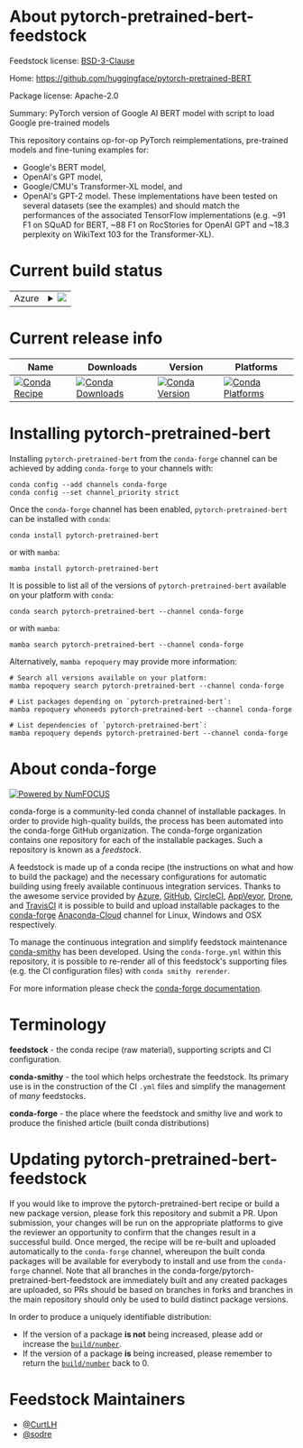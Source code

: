 About pytorch-pretrained-bert-feedstock
=======================================

Feedstock license: [BSD-3-Clause](https://github.com/conda-forge/pytorch-pretrained-bert-feedstock/blob/main/LICENSE.txt)

Home: https://github.com/huggingface/pytorch-pretrained-BERT

Package license: Apache-2.0

Summary: PyTorch version of Google AI BERT model with script to load Google pre-trained models

This repository contains op-for-op PyTorch reimplementations, pre-trained
models and fine-tuning examples for:
  - Google's BERT model,
  - OpenAI's GPT model,
  - Google/CMU's Transformer-XL model, and
  - OpenAI's GPT-2 model.
These implementations have been tested on several datasets (see the
examples) and should match the performances of the associated TensorFlow
implementations (e.g. ~91 F1 on SQuAD for BERT, ~88 F1 on RocStories for
OpenAI GPT and ~18.3 perplexity on WikiText 103 for the Transformer-XL).


Current build status
====================


<table>
    
  <tr>
    <td>Azure</td>
    <td>
      <details>
        <summary>
          <a href="https://dev.azure.com/conda-forge/feedstock-builds/_build/latest?definitionId=2317&branchName=main">
            <img src="https://dev.azure.com/conda-forge/feedstock-builds/_apis/build/status/pytorch-pretrained-bert-feedstock?branchName=main">
          </a>
        </summary>
        <table>
          <thead><tr><th>Variant</th><th>Status</th></tr></thead>
          <tbody><tr>
              <td>linux_64_python3.10.____cpython</td>
              <td>
                <a href="https://dev.azure.com/conda-forge/feedstock-builds/_build/latest?definitionId=2317&branchName=main">
                  <img src="https://dev.azure.com/conda-forge/feedstock-builds/_apis/build/status/pytorch-pretrained-bert-feedstock?branchName=main&jobName=linux&configuration=linux%20linux_64_python3.10.____cpython" alt="variant">
                </a>
              </td>
            </tr><tr>
              <td>linux_64_python3.11.____cpython</td>
              <td>
                <a href="https://dev.azure.com/conda-forge/feedstock-builds/_build/latest?definitionId=2317&branchName=main">
                  <img src="https://dev.azure.com/conda-forge/feedstock-builds/_apis/build/status/pytorch-pretrained-bert-feedstock?branchName=main&jobName=linux&configuration=linux%20linux_64_python3.11.____cpython" alt="variant">
                </a>
              </td>
            </tr><tr>
              <td>linux_64_python3.8.____cpython</td>
              <td>
                <a href="https://dev.azure.com/conda-forge/feedstock-builds/_build/latest?definitionId=2317&branchName=main">
                  <img src="https://dev.azure.com/conda-forge/feedstock-builds/_apis/build/status/pytorch-pretrained-bert-feedstock?branchName=main&jobName=linux&configuration=linux%20linux_64_python3.8.____cpython" alt="variant">
                </a>
              </td>
            </tr><tr>
              <td>linux_64_python3.9.____cpython</td>
              <td>
                <a href="https://dev.azure.com/conda-forge/feedstock-builds/_build/latest?definitionId=2317&branchName=main">
                  <img src="https://dev.azure.com/conda-forge/feedstock-builds/_apis/build/status/pytorch-pretrained-bert-feedstock?branchName=main&jobName=linux&configuration=linux%20linux_64_python3.9.____cpython" alt="variant">
                </a>
              </td>
            </tr>
          </tbody>
        </table>
      </details>
    </td>
  </tr>
</table>

Current release info
====================

| Name | Downloads | Version | Platforms |
| --- | --- | --- | --- |
| [![Conda Recipe](https://img.shields.io/badge/recipe-pytorch--pretrained--bert-green.svg)](https://anaconda.org/conda-forge/pytorch-pretrained-bert) | [![Conda Downloads](https://img.shields.io/conda/dn/conda-forge/pytorch-pretrained-bert.svg)](https://anaconda.org/conda-forge/pytorch-pretrained-bert) | [![Conda Version](https://img.shields.io/conda/vn/conda-forge/pytorch-pretrained-bert.svg)](https://anaconda.org/conda-forge/pytorch-pretrained-bert) | [![Conda Platforms](https://img.shields.io/conda/pn/conda-forge/pytorch-pretrained-bert.svg)](https://anaconda.org/conda-forge/pytorch-pretrained-bert) |

Installing pytorch-pretrained-bert
==================================

Installing `pytorch-pretrained-bert` from the `conda-forge` channel can be achieved by adding `conda-forge` to your channels with:

```
conda config --add channels conda-forge
conda config --set channel_priority strict
```

Once the `conda-forge` channel has been enabled, `pytorch-pretrained-bert` can be installed with `conda`:

```
conda install pytorch-pretrained-bert
```

or with `mamba`:

```
mamba install pytorch-pretrained-bert
```

It is possible to list all of the versions of `pytorch-pretrained-bert` available on your platform with `conda`:

```
conda search pytorch-pretrained-bert --channel conda-forge
```

or with `mamba`:

```
mamba search pytorch-pretrained-bert --channel conda-forge
```

Alternatively, `mamba repoquery` may provide more information:

```
# Search all versions available on your platform:
mamba repoquery search pytorch-pretrained-bert --channel conda-forge

# List packages depending on `pytorch-pretrained-bert`:
mamba repoquery whoneeds pytorch-pretrained-bert --channel conda-forge

# List dependencies of `pytorch-pretrained-bert`:
mamba repoquery depends pytorch-pretrained-bert --channel conda-forge
```


About conda-forge
=================

[![Powered by
NumFOCUS](https://img.shields.io/badge/powered%20by-NumFOCUS-orange.svg?style=flat&colorA=E1523D&colorB=007D8A)](https://numfocus.org)

conda-forge is a community-led conda channel of installable packages.
In order to provide high-quality builds, the process has been automated into the
conda-forge GitHub organization. The conda-forge organization contains one repository
for each of the installable packages. Such a repository is known as a *feedstock*.

A feedstock is made up of a conda recipe (the instructions on what and how to build
the package) and the necessary configurations for automatic building using freely
available continuous integration services. Thanks to the awesome service provided by
[Azure](https://azure.microsoft.com/en-us/services/devops/), [GitHub](https://github.com/),
[CircleCI](https://circleci.com/), [AppVeyor](https://www.appveyor.com/),
[Drone](https://cloud.drone.io/welcome), and [TravisCI](https://travis-ci.com/)
it is possible to build and upload installable packages to the
[conda-forge](https://anaconda.org/conda-forge) [Anaconda-Cloud](https://anaconda.org/)
channel for Linux, Windows and OSX respectively.

To manage the continuous integration and simplify feedstock maintenance
[conda-smithy](https://github.com/conda-forge/conda-smithy) has been developed.
Using the ``conda-forge.yml`` within this repository, it is possible to re-render all of
this feedstock's supporting files (e.g. the CI configuration files) with ``conda smithy rerender``.

For more information please check the [conda-forge documentation](https://conda-forge.org/docs/).

Terminology
===========

**feedstock** - the conda recipe (raw material), supporting scripts and CI configuration.

**conda-smithy** - the tool which helps orchestrate the feedstock.
                   Its primary use is in the construction of the CI ``.yml`` files
                   and simplify the management of *many* feedstocks.

**conda-forge** - the place where the feedstock and smithy live and work to
                  produce the finished article (built conda distributions)


Updating pytorch-pretrained-bert-feedstock
==========================================

If you would like to improve the pytorch-pretrained-bert recipe or build a new
package version, please fork this repository and submit a PR. Upon submission,
your changes will be run on the appropriate platforms to give the reviewer an
opportunity to confirm that the changes result in a successful build. Once
merged, the recipe will be re-built and uploaded automatically to the
`conda-forge` channel, whereupon the built conda packages will be available for
everybody to install and use from the `conda-forge` channel.
Note that all branches in the conda-forge/pytorch-pretrained-bert-feedstock are
immediately built and any created packages are uploaded, so PRs should be based
on branches in forks and branches in the main repository should only be used to
build distinct package versions.

In order to produce a uniquely identifiable distribution:
 * If the version of a package **is not** being increased, please add or increase
   the [``build/number``](https://docs.conda.io/projects/conda-build/en/latest/resources/define-metadata.html#build-number-and-string).
 * If the version of a package **is** being increased, please remember to return
   the [``build/number``](https://docs.conda.io/projects/conda-build/en/latest/resources/define-metadata.html#build-number-and-string)
   back to 0.

Feedstock Maintainers
=====================

* [@CurtLH](https://github.com/CurtLH/)
* [@sodre](https://github.com/sodre/)

